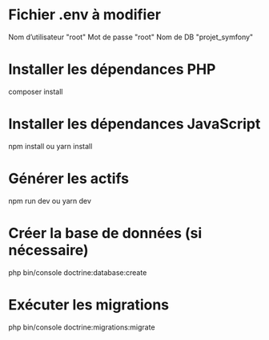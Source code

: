 # Fichier .env à modifier 
Nom d’utilisateur "root" 
Mot de passe "root"
Nom de DB "projet_symfony"
# Installer les dépendances PHP 
composer install 
# Installer les dépendances JavaScript 
npm install ou yarn install 
# Générer les actifs 
npm run dev  ou yarn dev
 # Créer la base de données (si nécessaire) 
php bin/console doctrine:database:create 
# Exécuter les migrations 
php bin/console doctrine:migrations:migrate

